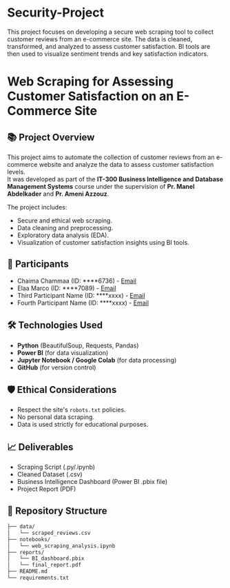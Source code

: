 # Security-Project
This project focuses on developing a secure web scraping tool to collect customer reviews from an e-commerce site. The data is cleaned, transformed, and analyzed to assess customer satisfaction. BI tools are then used to visualize sentiment trends and key satisfaction indicators.
# Web Scraping for Assessing Customer Satisfaction on an E-Commerce Site

## 📚 Project Overview

This project aims to automate the collection of customer reviews from an e-commerce website and analyze the data to assess customer satisfaction levels.  
It was developed as part of the **IT-300 Business Intelligence and Database Management Systems** course under the supervision of **Pr. Manel Abdelkader** and **Pr. Ameni Azzouz**.

The project includes:
- Secure and ethical web scraping.
- Data cleaning and preprocessing.
- Exploratory data analysis (EDA).
- Visualization of customer satisfaction insights using BI tools.

## 👥 Participants

- Chaima Chammaa (ID: ****6736) - [Email](mailto:chaimachammaa9@gmail.com)
- Elaa Marco (ID: ****7089) - [Email](mailto:ella.marco.tn@gmail.com)
- Third Participant Name (ID: ****xxxx) - [Email](mailto:third.email@example.com)
- Fourth Participant Name (ID: ****xxxx) - [Email](mailto:fourth.email@example.com)

## 🛠️ Technologies Used

- **Python** (BeautifulSoup, Requests, Pandas)
- **Power BI** (for data visualization)
- **Jupyter Notebook / Google Colab** (for data processing)
- **GitHub** (for version control)

## 🛡️ Ethical Considerations

- Respect the site's `robots.txt` policies.
- No personal data scraping.
- Data is used strictly for educational purposes.

## 📈 Deliverables

- Scraping Script (.py/.ipynb)
- Cleaned Dataset (.csv)
- Business Intelligence Dashboard (Power BI .pbix file)
- Project Report (PDF)

## 📂 Repository Structure

```bash
├── data/
│   └── scraped_reviews.csv
├── notebooks/
│   └── web_scraping_analysis.ipynb
├── reports/
│   └── BI_dashboard.pbix
│   └── final_report.pdf
├── README.md
└── requirements.txt
